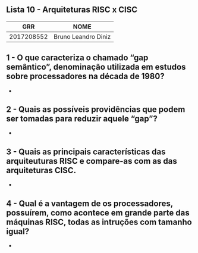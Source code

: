 ## Lista 10 - Arquiteturas RISC x CISC

| GRR | NOME |
| ------ | ------ |
| 2017208552 | Bruno Leandro Diniz |

## 1 - O que caracteriza o chamado “gap semântico”, denominação utilizada em estudos sobre processadores na década de 1980?
- 

## 2 - Quais as possíveis providências que podem ser tomadas para reduzir aquele “gap”?
- 

## 3 - Quais as principais características das arquiteuturas RISC e compare-as com as das arquiteturas CISC.
- 

## 4 - Qual é a vantagem de os processadores, possuírem, como acontece em grande parte das máquinas RISC, todas as intruções com tamanho igual?
- 